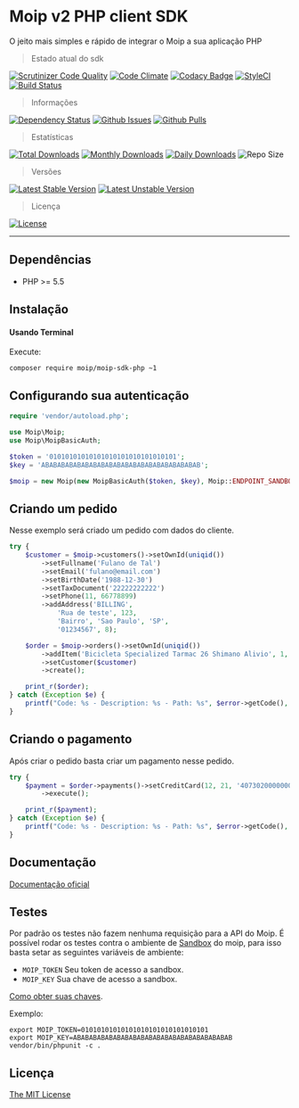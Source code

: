 # Moip v2 PHP client SDK
O jeito mais simples e rápido de integrar o Moip a sua aplicação PHP

> Estado atual do sdk

[![Scrutinizer Code Quality](https://scrutinizer-ci.com/g/moip/moip-sdk-php/badges/quality-score.png?b=master)](https://scrutinizer-ci.com/g/moip/moip-sdk-php/?branch=master)
[![Code Climate](https://codeclimate.com/github/moip/moip-sdk-php/badges/gpa.svg)](https://codeclimate.com/github/moip/moip-sdk-php)
[![Codacy Badge](https://api.codacy.com/project/badge/Grade/9e877cf78f844b9a9e40cec175c3aa5a)](https://www.codacy.com/app/jeancesargarcia/moip-sdk-php?utm_source=github.com&amp;utm_medium=referral&amp;utm_content=moip/moip-sdk-php&amp;utm_campaign=Badge_Grade)
[![StyleCI](https://styleci.io/repos/19941899/shield)](https://styleci.io/repos/19941899)
[![Build Status](https://travis-ci.org/moip/moip-sdk-php.svg?branch=master)](https://travis-ci.org/moip/moip-sdk-php)

> Informações

[![Dependency Status](https://gemnasium.com/moip/moip-sdk-php.svg)](https://gemnasium.com/moip/moip-sdk-php)
[![Github Issues](http://githubbadges.herokuapp.com/moip/moip-sdk-php/issues.svg?style=square)](https://github.com/moip/moip-sdk-php/issues)
[![Github Pulls](http://githubbadges.herokuapp.com/moip/moip-sdk-php/pulls.svg?style=square)](https://github.com/moip/moip-sdk-php/issues)

> Estatísticas

[![Total Downloads](https://poser.pugx.org/moip/moip-sdk-php/downloads)](https://packagist.org/packages/moip/moip-sdk-php)
[![Monthly Downloads](https://poser.pugx.org/moip/moip-sdk-php/d/monthly)](https://packagist.org/packages/moip/moip-sdk-php)
[![Daily Downloads](https://poser.pugx.org/moip/moip-sdk-php/d/daily)](https://packagist.org/packages/moip/moip-sdk-php)
![Repo Size](https://reposs.herokuapp.com/?path=Moip/moip-sdk-php)

> Versões

[![Latest Stable Version](https://poser.pugx.org/moip/moip-sdk-php/v/stable)](https://packagist.org/packages/moip/moip-sdk-php)
[![Latest Unstable Version](https://poser.pugx.org/moip/moip-sdk-php/v/unstable)](https://packagist.org/packages/moip/moip-sdk-php)

> Licença

[![License](https://poser.pugx.org/moip/moip-sdk-php/license)](https://packagist.org/packages/moip/moip-sdk-php)

---

## Dependências

* PHP >= 5.5

## Instalação

#### Usando Terminal

Execute:

    composer require moip/moip-sdk-php ~1
    
## Configurando sua autenticação
```php
require 'vendor/autoload.php';

use Moip\Moip;
use Moip\MoipBasicAuth;

$token = '01010101010101010101010101010101';
$key = 'ABABABABABABABABABABABABABABABABABABABAB';

$moip = new Moip(new MoipBasicAuth($token, $key), Moip::ENDPOINT_SANDBOX);
```

## Criando um pedido
Nesse exemplo será criado um pedido com dados do cliente.

```php
try {
    $customer = $moip->customers()->setOwnId(uniqid())
        ->setFullname('Fulano de Tal')
        ->setEmail('fulano@email.com')
        ->setBirthDate('1988-12-30')
        ->setTaxDocument('22222222222')
        ->setPhone(11, 66778899)
        ->addAddress('BILLING',
            'Rua de teste', 123,
            'Bairro', 'Sao Paulo', 'SP',
            '01234567', 8);

    $order = $moip->orders()->setOwnId(uniqid())
        ->addItem('Bicicleta Specialized Tarmac 26 Shimano Alivio', 1, 'uma linda bicicleta', 10000)
        ->setCustomer($customer)
        ->create();

    print_r($order);
} catch (Exception $e) {
    printf("Code: %s - Description: %s - Path: %s", $error->getCode(), $error->getDescription(), $error->getPath());
}
```

## Criando o pagamento
Após criar o pedido basta criar um pagamento nesse pedido.

```php
try {
    $payment = $order->payments()->setCreditCard(12, 21, '4073020000000002', '123', $customer)
        ->execute();

    print_r($payment);
} catch (Exception $e) {
    printf("Code: %s - Description: %s - Path: %s", $error->getCode(), $error->getDescription(), $error->getPath());
}
```
## Documentação

[Documentação oficial](https://moip.com.br/referencia-api/)

## Testes
Por padrão os testes não fazem nenhuma requisição para a API do Moip. É possível rodar os testes contra 
o ambiente de [Sandbox](https://conta-sandbox.moip.com.br/) do moip, para isso basta setar as seguintes variáveis de ambiente:
 - `MOIP_TOKEN` Seu token de acesso a sandbox.
 - `MOIP_KEY` Sua chave de acesso a sandbox.

[Como obter suas chaves](http://dev.moip.com.br/docs/#obter-chaves-de-acesso).

Exemplo:
```shell
export MOIP_TOKEN=01010101010101010101010101010101
export MOIP_KEY=ABABABABABABABABABABABABABABABABABABABAB
vendor/bin/phpunit -c .
```

## Licença

[The MIT License](https://github.com/moip/php-sdk/blob/master/LICENSE)
